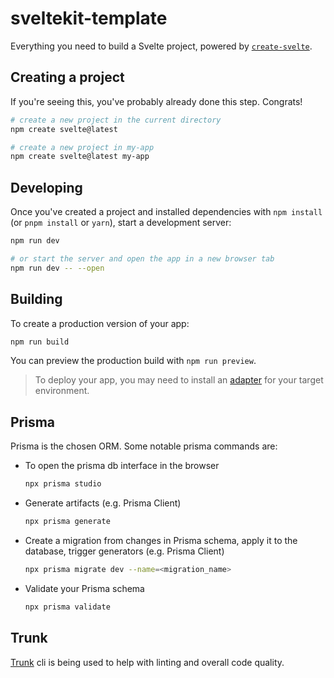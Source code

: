# sveltekit-template

Everything you need to build a Svelte project, powered by [`create-svelte`](https://github.com/sveltejs/kit/tree/master/packages/create-svelte).

## Creating a project

If you're seeing this, you've probably already done this step. Congrats!

```bash
# create a new project in the current directory
npm create svelte@latest

# create a new project in my-app
npm create svelte@latest my-app
```

## Developing

Once you've created a project and installed dependencies with `npm install` (or `pnpm install` or `yarn`), start a development server:

```bash
npm run dev

# or start the server and open the app in a new browser tab
npm run dev -- --open
```

## Building

To create a production version of your app:

```bash
npm run build
```

You can preview the production build with `npm run preview`.

> To deploy your app, you may need to install an [adapter](https://kit.svelte.dev/docs/adapters) for your target environment.

## Prisma

Prisma is the chosen ORM. Some notable prisma commands are:

- To open the prisma db interface in the browser

  ```sh
  npx prisma studio
  ```

- Generate artifacts (e.g. Prisma Client)

  ```sh
  npx prisma generate
  ```

- Create a migration from changes in Prisma schema, apply it to the database, trigger generators (e.g. Prisma Client)

  ```sh
  npx prisma migrate dev --name=<migration_name>
  ```

- Validate your Prisma schema
  ```sh
  npx prisma validate
  ```

## Trunk

[Trunk](https://docs.trunk.io/cli) cli is being used to help with linting and overall code quality.
